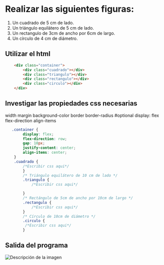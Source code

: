 # Realizar las siguientes figuras:

1. Un cuadrado de 5 cm de lado.
2. Un triángulo equilátero de 5 cm de lado.
3. Un rectangulo de 3cm de ancho por 6cm de largo.
4. Un círculo de 4 cm de diámetro.

## Utilizar el html
```html
    <div class="container">
        <div class="cuadrado"></div>
        <div class="triangulo"></div>
        <div class="rectangulo"></div>
        <div class="circulo"></div>
    </div>
```

## Investigar las propiedades css necesarias
width
margin
background-color
border
border-radius
#optional
display: flex
flex-direction
align-items

```css
   .container {
        display: flex;
        flex-direction: row;
        gap: 10px;
        justify-content: center;
        align-items: center;
    }
    .cuadrado {
        /*Escribir css aqui*/
        }
        /* Triángulo equilátero de 10 cm de lado */
        .triangulo {
            /*Escribir css aqui*/

        }
        /* Rectángulo de 5cm de ancho por 10cm de largo */
        .rectangulo {
            /*Escribir css aqui*/
        }
        /* Círculo de 10cm de diámetro */
        .circulo {
         /*Escribir css aqui*/
        }
```
## Salida del programa
![Descripción de la imagen](./images/primer-practica.png)
